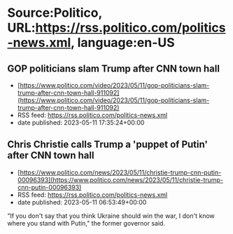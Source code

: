# Source:Politico, URL:https://rss.politico.com/politics-news.xml, language:en-US

## GOP politicians slam Trump after CNN town hall
 - [https://www.politico.com/video/2023/05/11/gop-politicians-slam-trump-after-cnn-town-hall-911092](https://www.politico.com/video/2023/05/11/gop-politicians-slam-trump-after-cnn-town-hall-911092)
 - RSS feed: https://rss.politico.com/politics-news.xml
 - date published: 2023-05-11 17:35:24+00:00



## Chris Christie calls Trump a 'puppet of Putin' after CNN town hall
 - [https://www.politico.com/news/2023/05/11/christie-trump-cnn-putin-00096393](https://www.politico.com/news/2023/05/11/christie-trump-cnn-putin-00096393)
 - RSS feed: https://rss.politico.com/politics-news.xml
 - date published: 2023-05-11 06:53:49+00:00

“If you don't say that you think Ukraine should win the war, I don't know where you stand with Putin," the former governor said.


